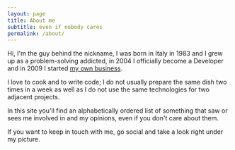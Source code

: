 ```yaml
---
layout: page
title: About me
subtitle: even if nobody cares
permalink: /about/
---
```


Hi, I'm the guy behind the nickname, I was born in Italy in 1983 and I grew up as a problem-solving addicted, in 2004 I officially become a Developer and in 2009 I started [my own business](/company).

I love to cook and to write code;
I do not usually prepare the same dish two times in a week as well as I do not use the same technologies for two adjacent projects.

In this site you'll find an alphabetically ordered list of something that saw or sees me involved in and my opinions, even if you don't care about them.

If you want to keep in touch with me, go social and take a look right under my picture.